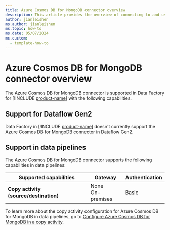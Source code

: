 ```yaml
---
title: Azure Cosmos DB for MongoDB connector overview
description: This article provides the overview of connecting to and using Azure Cosmos DB for MongoDB data in Data Factory.
author: jianleishen
ms.author: jianleishen
ms.topic: how-to
ms.date: 05/07/2024
ms.custom:
  - template-how-to
---
```


# Azure Cosmos DB for MongoDB connector overview

The Azure Cosmos DB for MongoDB connector is supported in Data Factory for [!INCLUDE [product-name](../includes/product-name.md)] with the following capabilities.

## Support for Dataflow Gen2

Data Factory in [!INCLUDE [product-name](../includes/product-name.md)] doesn't currently support the Azure Cosmos DB for MongoDB connector in Dataflow Gen2.

## Support in data pipelines

The Azure Cosmos DB for MongoDB connector supports the following capabilities in data pipelines:

| Supported capabilities | Gateway | Authentication |
| --- | --- | ---|
| **Copy activity (source/destination)** | None <br>On-premises | Basic |

To learn more about the copy activity configuration for Azure Cosmos DB for MongoDB in data pipelines, go to [Configure Azure Cosmos DB for MongoDB in a copy activity](connector-azure-cosmos-db-for-mongodb-copy-activity.md).
